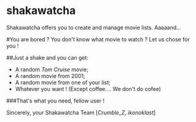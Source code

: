 # shakawatcha
Shakawatcha offers you to create and manage movie lists. Aaaaand...

#You are bored ? 
You don't know what movie to watch ? 
Let us chose for you !

##Just a shake and you can get:
- A random _Tom Cruise_ movie;
- A random movie from 2001;
- A random movie from one of your list;
- Whatever you want ! (Except coffee.... We don't do cofee)

###That's what you need, fellow user !

Sincerely, your Shakawatcha Team [_Crumble_Z_, _ikonoklast_]
